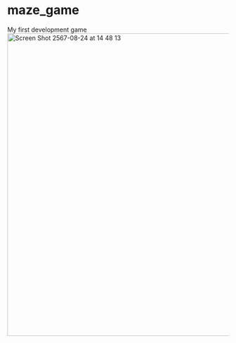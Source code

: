 # maze_game
My first development game
<img width="689" alt="Screen Shot 2567-08-24 at 14 48 13" src="https://github.com/user-attachments/assets/15fc34b0-7769-46b2-b88a-e68131380e32">
